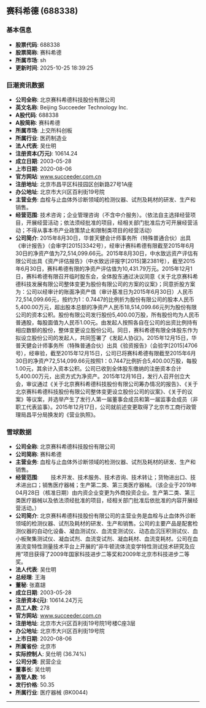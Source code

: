 ## 赛科希德 (688338)

### 基本信息

- **股票代码**: 688338
- **股票简称**: 赛科希德
- **所属市场**: sh
- **更新时间**: 2025-10-25 18:39:25

### 巨潮资讯数据

- **公司全称**: 北京赛科希德科技股份有限公司
- **英文名称**: Beijing Succeeder Technology Inc.
- **A股代码**: 688338
- **A股简称**: 赛科希德
- **所属市场**: 上交所科创板
- **所属行业**: 医药制造业
- **法人代表**: 吴仕明
- **注册资本(万元)**: 10614.24
- **成立日期**: 2003-05-28
- **上市日期**: 2020-08-06
- **官方网站**: www.succeeder.com.cn
- **注册地址**: 北京市昌平区科技园区创新路27号1A座
- **办公地址**: 北京市大兴区百利街19号院
- **主营业务**: 血栓与止血体外诊断领域的检测仪器、试剂及耗材的研发、生产和销售。
- **经营范围**: 技术咨询；企业管理咨询（不含中介服务）。（依法自主选择经营项目，开展经营活动；依法须经批准的项目，经相关部门批准后方可开展经营活动；不得从事本市产业政策禁止和限制类项目的经营活动）
- **公司简介**: 2015年8月30日，华普天健会计师事务所（特殊普通合伙）出具《审计报告》（会审字[2015]3342号），经审计赛科希德有限截至2015年6月30日的净资产值为72,514,099.66元。2015年8月30日，中水致远资产评估有限公司出具《资产评估报告》（中水致远评报字[2015]第2381号），截至2015年6月30日，赛科希德有限的净资产评估值为10,431.79万元。2015年12月1日，赛科希德有限召开临时股东会，全体股东通过决议同意《关于北京赛科希德科技发展有限公司整体变更为股份有限公司的方案的议案》；同意折股方案为：公司以经审计的账面净资产值（审计基准日为2015年6月30日）人民币72,514,099.66元，按约为1：0.7447的比例折为股份有限公司的股本人民币5,400.00万元，超出股本总额的净资产人民币18,514,099.66元列为股份有限公司的资本公积。股份有限公司发行股份5,400.00万股，所有股份均为人民币普通股，每股面值为人民币1.00元。由发起人按照各自在公司的出资比例持有相应数额的股份，整体变更设立股份公司。同日，赛科希德有限全体股东作为拟设立股份公司的发起人，共同签署了《发起人协议》。2015年12月15日，华普天健会计师事务所（特殊普通合伙）出具《验资报告》（会验字[2015]4706号），经审验，截至2015年12月15日，公司已将赛科希德有限截至2015年6月30日的净资产72,514,099.66元按照1：0.7447比例折合5,400.00万股，每股1.00元，其余计入资本公积。公司已收到全体股东缴纳的注册资本合计5,400.00万元，出资方式为净资产。2015年12月16日，发行人召开创立大会，审议通过《关于北京赛科希德科技股份有限公司筹办情况的报告》、《关于北京赛科希德科技股份有限公司整体变更设立股份公司的议案》、《关于的议案》等议案，并选举产生了发行人第一届董事会成员和第一届监事会成员（非职工代表监事）。2015年12月17日，公司就前述变更取得了北京市工商行政管理局昌平分局换发的《营业执照》。

### 雪球数据

- **公司全称**: 北京赛科希德科技股份有限公司
- **公司简称**: 赛科希德
- **主营业务**: 血栓与止血体外诊断领域的检测仪器、试剂及耗材的研发、生产和销售。
- **经营范围**: 　　技术开发、技术服务、技术咨询、技术转让；货物进出口、技术进出口；销售医疗器械；生产第二类、第三类医疗器械。（该企业于2019年04月28日（核准日期）由内资企业变更为外商投资企业。生产第二类、第三类医疗器械以及依法须经批准的项目，经相关部门批准后依批准的内容开展经营活动。）
- **公司简介**: 北京赛科希德科技股份有限公司的主营业务是血栓与止血体外诊断领域的检测仪器、试剂及耗材的研发、生产和销售。公司的主要产品是配套检测仪器的自动化设备、凝血测试仪、血流变测试仪、动态血沉压积测试仪、血小板聚集测试仪、凝血试剂、血流变试剂、凝血耗材、血流变耗材。公司在血液流变特性测量技术平台上开展的“非牛顿流体流变学特性测试技术研究及应用”项目获得了2009年国家科技进步二等奖和2009年北京市科技进步二等奖。
- **法人代表**: 吴仕明
- **总经理**: 王海
- **董秘**: 张嘉翃
- **成立日期**: 2003-05-28
- **注册资本(元)**: 10614.24万元
- **员工人数**: 278
- **官方网站**: www.succeeder.com.cn
- **注册地址**: 北京市大兴区百利街19号院1号楼C座3层
- **办公地址**: 北京市大兴区百利街19号院
- **上市日期**: 2020-08-06
- **所属省份**: 北京市
- **实际控制人**: 吴仕明 (36.74%)
- **公司分类**: 民营企业
- **董事长**: 吴仕明
- **高管人数**: 16
- **发行价格**: 50.35
- **所属行业**: 医疗器械 (BK0044)

---
